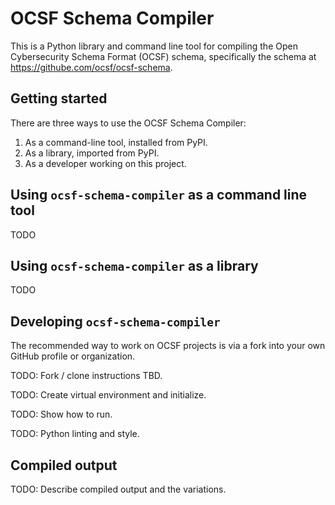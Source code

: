 # OCSF Schema Compiler
This is a Python library and command line tool for compiling the Open Cybersecurity Schema Format (OCSF) schema, specifically the schema at https://githube.com/ocsf/ocsf-schema.

## Getting started
There are three ways to use the OCSF Schema Compiler:
1. As a command-line tool, installed from PyPI.
2. As a library, imported from PyPI.
3. As a developer working on this project.

## Using `ocsf-schema-compiler` as a command line tool
TODO

## Using `ocsf-schema-compiler` as a library
TODO

## Developing `ocsf-schema-compiler`
The recommended way to work on OCSF projects is via a fork into your own GitHub profile or organization.

TODO: Fork / clone instructions TBD.

TODO: Create virtual environment and initialize.

TODO: Show how to run.

TODO: Python linting and style.

## Compiled output
TODO: Describe compiled output and the variations.
